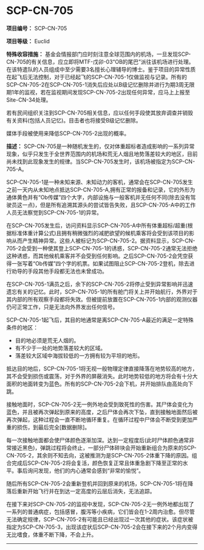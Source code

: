 # SCP-CN-705

**项目编号：** SCP-CN-705

**项目等级：** Euclid

**特殊收容措施：** 基金会情报部门应时刻注意全球范围内的机场，一旦发现SCP-CN-705的有关信息，应立即将MTF-戊卯-03“OB的尾巴”派往该机场进行处理。在该特遣队的人员组成中至少需要3名擅长心理辅导的博士。鉴于项目的异常性质在起飞后无法控制，对于已经起飞的SCP-CN-705-1仅做监视与记录。所有的SCP-CN-705-2在SCP-CN-705-1消失后应处以B级记忆删除并进行为期3周无限期1年的监视，若在监视期间发现SCP-CN-705-2出现任何异常，应马上上报至Site-CN-34处理。

若有民间组织关注到SCP-CN-705相关信息，应以任何手段使其放弃调查并销毁有关资料(包括人员记忆)。目击者也将接受B级记忆删除。

媒体手段被使用来降低SCP-CN-705-2出现的概率。

**描述：** SCP-CN-705是一种随机发生的，仅对体重超标者造成影响的一系列异常现象，似乎只发生于全世界范围内的机场和荒无人烟且地势落差较大的地区，目前尚未找到此现象发生的规律。当SCP-CN-705发生时，该机场被指定为SCP-CN-705-A。

SCP-CN-705-1是一种未知来源、未知动力的客机，通常会在SCP-CN-705发生之前一天内从未知地点抵达SCP-CN-705-A,拥有正常的报备和记录，它的外形为通体黄色并有“Ob传媒”四个大字，内部设施与一般客机并无任何不同(除去没有驾驶员这一点)，但是所有追溯其源头的尝试皆告失败，且SCP-CN-705-A中的工作人员无法察觉到SCP-CN-705-1的异常。

在SCP-CN-705发生后，访问资料显示SCP-CN-705-A中所有体重超标/超重(根据标准体重计算公式)且拥有稍微强烈的减肥欲望的候机乘客将会受到该项目的影响从而产生精神异常。这些人被标记为SCP-CN-705-2。据资料显示，SCP-CN-705-2会受到一种使其登上SCP-CN-705-1的诱惑，SCP-CN-705-2通常无法拒绝这种诱惑，而其他候机乘客并不会受到任何影响。之后SCP-CN-705-2会凭空获得一张写着“Ob传媒”四个字的机票。如果试图阻止SCP-CN-705-2登机，除去进行劝导的手段其他手段都无法也未曾成功。

在SCP-CN-705-1满员之后，余下的SCP-CN-705-2将停止受到异常影响并迅速遗忘有关的记忆。此时，SCP-CN-705-1的所有舱门将关上并开始航行，外界对于其内部的所有观察手段都将失效。但被提前放置在SCP-CN-705-1内部的观测仪器仍可正常工作，只是无法向外界发出任何信号。

SCP-CN-705-1起飞后，其目的地通常是离SCP-CN-705-A最近的满足一定特殊条件的地区：

- 目的地必须是荒无人烟的。
- 有不少于一处的地势落差较大的区域。
- 落差较大区域中海拔较低的一方拥有较为平坦的地形。


抵达目的地后，SCP-CN-705-1将无视一般物理定律直接降落在地势较高的地方，其不会受到损伤或震荡，对于外界的屏蔽消失。此时地势较低的地方将会有十分大面积的地面转变为蓝色。所有的SCP-CN-705-2会下机，并开始排队由高处向下跳。

接触地面时，SCP-CN-705-2无一例外地会受到致死性的伤害。其尸体会变化为蓝色，并且被再次弹起到原来的高度，之后尸体会再次下坠，直到接触地面然后被再次弹起，这种过程会一直不断地循环重复。在循环过程中尸体会不断受到更加严重的损伤，到最后完全[数据删除]。

每一次接触地面都会使尸体颜色逐渐加深。达到一定程度后(此时尸体颜色通常非常接近黑色)，弹跳过程将会终止，一部分尸体碎块会开始重新组合为原来的SCP-CN-705-2，其余则不知去向，这被推测为是SCP-CN-705-2体重下降的原因。组合完成后SCP-CN-705-2将会复活，颜色恢复正常且体重急剧下降至正常的水平。事后询问发现，他们的内心通常会感到“非常的愉悦”。

随后所有SCP-CN-705-2会重新登机并回到原来的机场，SCP-CN-705-1将在降落后重新开始飞行并在到达一定高度的云层后消失，无法追踪。

在接下来对SCP-CN-705-2的监视中发现，SCP-CN-705-2无一例外地都出现了一系列的普通病症，包括感冒，腹泻等小疾病，它们皆会在1-2周内治愈。但尽管无法确定规律，SCP-CN-705-2有可能且已经出现过一次其他的症状。该症状被指定为SCP-CN-705-3，出现该症状后SCP-CN-705-2会在接下来的2个月内变得无比嗜食，体重不断下降，不会上升。



---




